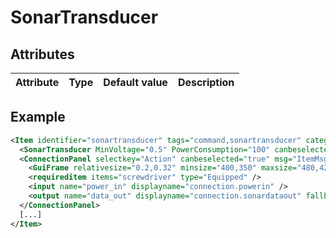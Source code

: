 # SonarTransducer


## Attributes

| Attribute|Type|Default value|Description |
| ---|---|---|--- |



## Example
```xml
<Item identifier="sonartransducer" tags="command,sonartransducer" category="Machine" spritecolor="255,255,255,255" Scale="0.5">
  <SonarTransducer MinVoltage="0.5" PowerConsumption="100" canbeselected="true" />
  <ConnectionPanel selectkey="Action" canbeselected="true" msg="ItemMsgRewireScrewdriver">
    <GuiFrame relativesize="0.2,0.32" minsize="400,350" maxsize="480,420" anchor="Center" style="ConnectionPanel" />
    <requireditem items="screwdriver" type="Equipped" />
    <input name="power_in" displayname="connection.powerin" />
    <output name="data_out" displayname="connection.sonardataout" fallbackdisplayname="connection.signalout" />
  </ConnectionPanel>
  [...]
</Item>
```

